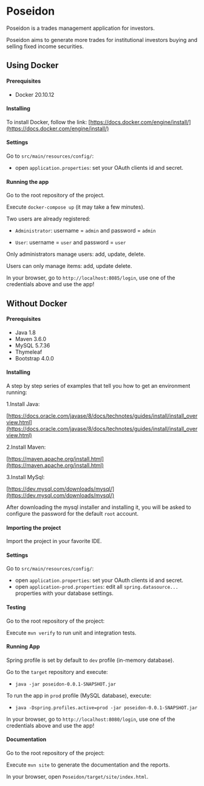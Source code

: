 # Poseidon

Poseidon is a trades management application for investors.

Poseidon aims to generate more trades for institutional investors buying and selling fixed income securities.

## Using Docker
#### Prerequisites
- Docker 20.10.12

#### Installing
To install Docker, follow the link: [https://docs.docker.com/engine/install/](https://docs.docker.com/engine/install/)

#### Settings
Go to `src/main/resources/config/`:
- open `application.properties`: set your OAuth clients id and secret.

#### Running the app
Go to the root repository of the project.

Execute `docker-compose up` (it may take a few minutes).

Two users are already registered:

- `Administrator`: username = `admin` and password = `admin`

- `User`: username = `user` and password = `user`

Only administrators manage users: add, update, delete.

Users can only manage items: add, update delete.

In your browser, go to `http://localhost:8085/login`, use one of the credentials above and use the app!


## Without Docker
#### Prerequisites
- Java 1.8
- Maven 3.6.0
- MySQL 5.7.36
- Thymeleaf
- Bootstrap 4.0.0

#### Installing
A step by step series of examples that tell you how to get an environment running:

1.Install Java:

[https://docs.oracle.com/javase/8/docs/technotes/guides/install/install_overview.html](https://docs.oracle.com/javase/8/docs/technotes/guides/install/install_overview.html)

2.Install Maven:

[https://maven.apache.org/install.html](https://maven.apache.org/install.html)

3.Install MySql:

[https://dev.mysql.com/downloads/mysql/](https://dev.mysql.com/downloads/mysql/)

After downloading the mysql installer and installing it, you will be asked to configure the password for the default `root` account.

#### Importing the project
Import the project in your favorite IDE.

#### Settings
Go to `src/main/resources/config/`:
- open `application.properties`: set your OAuth clients id and secret.
- open `application-prod.properties`: edit all `spring.datasource...` properties with your database settings.

#### Testing
Go to the root repository of the project:

Execute `mvn verify` to run unit and integration tests.

#### Running App
Spring profile is set by default to `dev` profile (in-memory database).

Go to the `target` repository and execute:

- `java -jar poseidon-0.0.1-SNAPSHOT.jar`

To run the app in `prod` profile (MySQL database), execute:

- `java -Dspring.profiles.active=prod -jar poseidon-0.0.1-SNAPSHOT.jar`

In your browser, go to `http://localhost:8080/login`, use one of the credentials above and use the app!

#### Documentation
Go to the root repository of the project:

Execute `mvn site` to generate the documentation and the reports.

In your browser, open `Poseidon/target/site/index.html`.
